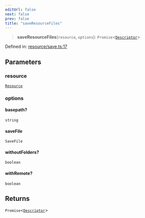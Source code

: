 ```yaml
---
editUrl: false
next: false
prev: false
title: "saveResourceFiles"
---
```


> **saveResourceFiles**(`resource`, `options`): `Promise`\<[`Descriptor`](/reference/dpkit/descriptor/)\>

Defined in: [resource/save.ts:17](https://github.com/datisthq/dpkit/blob/7a3ebb9422265a09d2e84e0952d10e0101139f80/file/resource/save.ts#L17)

## Parameters

### resource

[`Resource`](/reference/dpkit/resource/)

### options

#### basepath?

`string`

#### saveFile

`SaveFile`

#### withoutFolders?

`boolean`

#### withRemote?

`boolean`

## Returns

`Promise`\<[`Descriptor`](/reference/dpkit/descriptor/)\>
